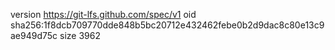 version https://git-lfs.github.com/spec/v1
oid sha256:1f8dcb709770dde848b5bc20712e432462febe0b2d9dac8c80e13c9ae949d75c
size 3962
